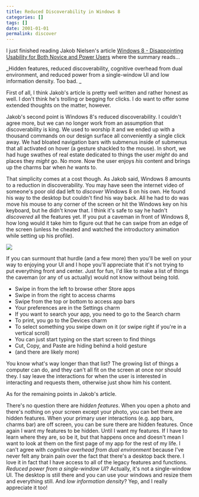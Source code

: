 ```yaml
---
title: Reduced Discoverability in Windows 8
categories: []
tags: []
date: 2001-01-01
permalink: discover
---
```


I just finished reading Jakob Nielsen's article [Windows 8 - Disappointing Usability for Both Novice and Power Users](http://www.useit.com/alertbox/windows-8.html) where the summary reads...
<!-- xmore -->

_Hidden features, reduced discoverability, cognitive overhead from dual environment, and reduced power from a single-window UI and low information density. Too bad. _

First of all, I think Jakob's article is pretty well written and rather honest as well. I don't think he's trolling or begging for clicks. I do want to offer some extended thoughts on the matter, however.

Jakob's second point is Windows 8's reduced discoverability. I couldn't agree more, but we can no longer work from an assumption that discoverability is king. We used to worship it and we ended up with a thousand commands on our design surface all conveniently a single click away. We had bloated navigation bars with submenus inside of submenus that all activated on hover (a gesture shackled to the mouse). In short, we had huge swathes of real estate dedicated to things the user _might_ do and places they _might_ go. No more. Now the user enjoys _his_ content and brings up the charms bar when _he_ wants to.

That simplicity comes at a cost though. As Jakob said, Windows 8 amounts to a reduction in discoverability. You may have seen the internet video of someone's poor old dad left to _discover_ Windows 8 on his own. He found his way to the desktop but couldn't find his way back. All he had to do was move his mouse to any corner of the screen or hit the Windows key on his keyboard, but he didn't know that. I think it's safe to say he hadn't _discovered_ all the features yet. If you put a caveman in front of Windows 8, how long would it take him to figure out that he can swipe from an edge of the screen (unless he cheated and watched the introductory animation while setting up his profile).

![](/files/discover_01.png)

If you can surmount that hurdle (and a few more) then you'll be well on your way to enjoying your UI and I hope you'll appreciate that it's not trying to put everything front and center. Just for fun, I'd like to make a list of things the caveman (or any of us actually) would not know without being told.

*   Swipe in from the left to browse other Store apps
*   Swipe in from the right to access charms
*   Swipe from the top or bottom to access app bars
*   Your preferences are in the Settings charm
*   If you want to search your app, you need to go to the Search charm
*   To print, you go to the Devices charm
*   To select something you swipe down on it (or swipe right if you're in a vertical scroll)
*   You can just start typing on the start screen to find things
*   Cut, Copy, and Paste are hiding behind a hold gesture
*   (and there are likely more)

You know what's way longer than that list? The growing list of things a computer can do, and they can't all fit on the screen at once nor should they. I say leave the interactions for when the user is interested in interacting and requests them, otherwise just show him his content.

As for the remaining points in Jakob's article.

There's no question there are _hidden features_. When you open a photo and there's nothing on your screen except your photo, you can bet there are hidden features. When your primary user interactions (e.g. app bars, charms bar) are off screen, you can be sure there are hidden features. Once again I want my features to be hidden. Until I want my features. If I have to learn where they are, so be it, but that happens once and doesn't mean I want to look at them on the first page of my app for the rest of my life. I can't agree with _cognitive overhead from dual environment_ because I've never felt any brain pain over the fact that there's a desktop back there. I love it in fact that I have access to all of the legacy features and functions. _Reduced power from a single-window UI_? Actually, it's not a single-window UI. The desktop is still there and you can use your windows and resize them and everything still. And _low information density_? Yep, and I really appreciate it too!